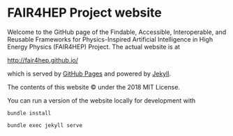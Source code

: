 # FAIR4HEP Project website

Welcome to the GitHub page of the Findable, Accessible, Interoperable, and Reusable Frameworks for Physics-Inspired Artificial Intelligence in High Energy Physics (FAIR4HEP) Project. The actual website is at

http://fair4hep.github.io/

which is served by [GitHub Pages](https://pages.github.com/) and powered by [Jekyll](https://github.com/jekyll).

The contents of this website &copy; under the 2018 MIT License.

You can run a version of the website locally for development with 

`bundle install`

`bundle exec jekyll serve`
